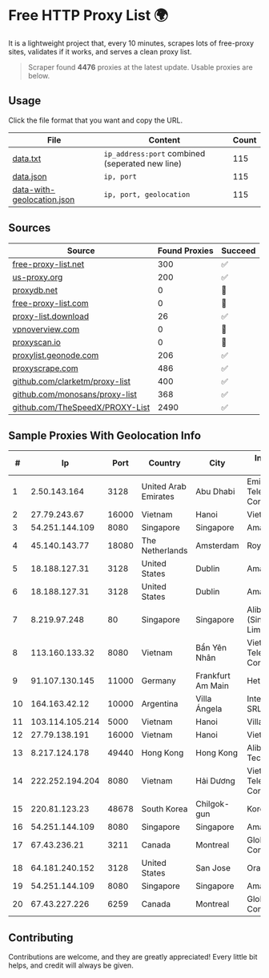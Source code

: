 
# Free HTTP Proxy List 🌍

It is a lightweight project that, every 10 minutes, scrapes lots of free-proxy sites, validates if it works, and serves a clean proxy list.


> Scraper found **4476** proxies at the latest update. Usable proxies are below.

## Usage

Click the file format that you want and copy the URL.


|File|Content|Count|
|----|-------|-----|
|[data.txt](https://raw.githubusercontent.com/themiralay/Proxy-List-World/master/data.txt)|`ip_address:port` combined (seperated new line)|115|
|[data.json](https://raw.githubusercontent.com/themiralay/Proxy-List-World/master/data.json)|`ip, port`|115|
|[data-with-geolocation.json](https://raw.githubusercontent.com/themiralay/Proxy-List-World/master/data-with-geolocation.json)|`ip, port, geolocation`|115|

## Sources

|Source|Found Proxies|Succeed|
|------|-------------|-------|
|[free-proxy-list.net](https://free-proxy-list.net)|300|✅|
|[us-proxy.org](https://www.us-proxy.org)|200|✅|
|[proxydb.net](http://proxydb.net)|0|🚫|
|[free-proxy-list.com](https://free-proxy-list.com/?page=&port=&type%5B%5D=http&type%5B%5D=https&up_time=0&search=Search)|0|🚫|
|[proxy-list.download](https://www.proxy-list.download/HTTP)|26|✅|
|[vpnoverview.com](https://vpnoverview.com/privacy/anonymous-browsing/free-proxy-servers)|0|🚫|
|[proxyscan.io](https://www.proxyscan.io)|0|🚫|
|[proxylist.geonode.com](https://proxylist.geonode.com/api/proxy-list?limit=300&page=1&sort_by=lastChecked&sort_type=desc&protocols=http,https)|206|✅|
|[proxyscrape.com](https://api.proxyscrape.com/v2/?request=displayproxies&protocol=http&timeout=10000&country=all&ssl=all&anonymity=all)|486|✅|
|[github.com/clarketm/proxy-list](https://raw.githubusercontent.com/clarketm/proxy-list/master/proxy-list-raw.txt)|400|✅|
|[github.com/monosans/proxy-list](https://raw.githubusercontent.com/monosans/proxy-list/main/proxies/http.txt)|368|✅|
|[github.com/TheSpeedX/PROXY-List](https://raw.githubusercontent.com/TheSpeedX/PROXY-List/master/http.txt)|2490|✅|


## Sample Proxies With Geolocation Info

|#|Ip|Port|Country|City|Internet Service Provider|
|-|--|----|-------|----|-------------------------|
|1|2.50.143.164|3128|United Arab Emirates|Abu Dhabi|Emirates Telecommunications Corporation|
|2|27.79.243.67|16000|Vietnam|Hanoi|Viettel Corporation|
|3|54.251.144.109|8080|Singapore|Singapore|Amazon.com, Inc.|
|4|45.140.143.77|18080|The Netherlands|Amsterdam|RoyaleHosting BV|
|5|18.188.127.31|3128|United States|Dublin|Amazon.com, Inc.|
|6|18.188.127.31|3128|United States|Dublin|Amazon.com, Inc.|
|7|8.219.97.248|80|Singapore|Singapore|Alibaba Cloud (Singapore) Private Limited|
|8|113.160.133.32|8080|Vietnam|Bẩn Yên Nhân|VietNam Post and Telecom Corporation|
|9|91.107.130.145|11000|Germany|Frankfurt Am Main|Hetzner Online AG|
|10|164.163.42.12|10000|Argentina|Villa Ángela|Interret Villa Angela SRL|
|11|103.114.105.214|5000|Vietnam|Hanoi|Village 1|
|12|27.79.138.191|16000|Vietnam|Hanoi|Viettel Corporation|
|13|8.217.124.178|49440|Hong Kong|Hong Kong|Alibaba (US) Technology Co., Ltd.|
|14|222.252.194.204|8080|Vietnam|Hải Dương|VietNam Post and Telecom Corporation|
|15|220.81.123.23|48678|South Korea|Chilgok-gun|Korea Telecom|
|16|54.251.144.109|8080|Singapore|Singapore|Amazon.com, Inc.|
|17|67.43.236.21|3211|Canada|Montreal|GloboTech Communications|
|18|64.181.240.152|3128|United States|San Jose|Oracle Corporation|
|19|54.251.144.109|8080|Singapore|Singapore|Amazon.com, Inc.|
|20|67.43.227.226|6259|Canada|Montreal|GloboTech Communications|



## Contributing

Contributions are welcome, and they are greatly appreciated! Every
little bit helps, and credit will always be given.

